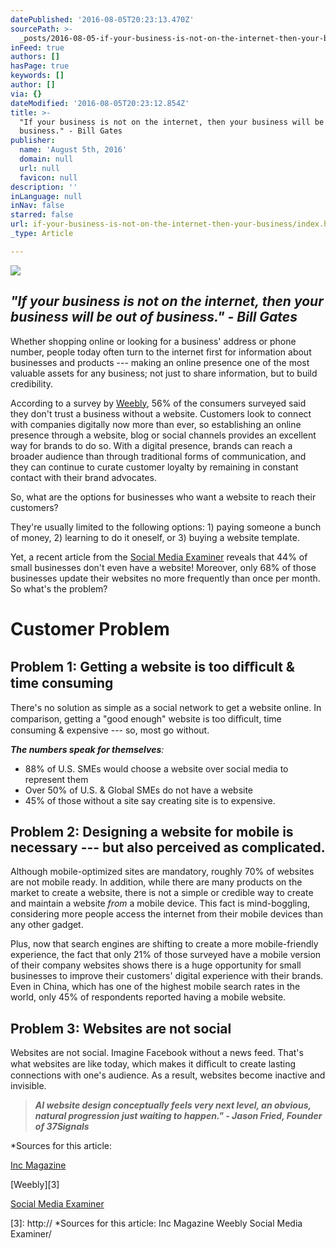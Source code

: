 ```yaml
---
datePublished: '2016-08-05T20:23:13.470Z'
sourcePath: >-
  _posts/2016-08-05-if-your-business-is-not-on-the-internet-then-your-business.md
inFeed: true
authors: []
hasPage: true
keywords: []
author: []
via: {}
dateModified: '2016-08-05T20:23:12.854Z'
title: >-
  "If your business is not on the internet, then your business will be out of
  business." - Bill Gates
publisher:
  name: 'August 5th, 2016'
  domain: null
  url: null
  favicon: null
description: ''
inLanguage: null
inNav: false
starred: false
url: if-your-business-is-not-on-the-internet-then-your-business/index.html
_type: Article

---
```

![](https://the-grid-user-content.s3-us-west-2.amazonaws.com/576e80de-753e-49c7-9537-9186f03ed7d8.jpg)

## _**"If your business is not on the internet, then your business will be out of business." - Bill Gates**_

Whether shopping online or looking for a business' address or phone number, people today often turn to the internet first for information about businesses and products --- making an online presence one of the most valuable assets for any business; not just to share information, but to build credibility.

According to a survey by [Weebly][0], 56% of the consumers surveyed said they don't trust a business without a website. Customers look to connect with companies digitally now more than ever, so establishing an online presence through a website, blog or social channels provides an excellent way for brands to do so. With a digital presence, brands can reach a broader audience than through traditional forms of communication, and they can continue to curate customer loyalty by remaining in constant contact with their brand advocates.

So, what are the options for businesses who want a website to reach their customers?

They're usually limited to the following options: 1) paying someone a bunch of money, 2) learning to do it oneself, or 3) buying a website template.

Yet, a recent article from the [Social Media Examiner][1] reveals that 44% of small businesses don't even have a website! Moreover, only 68% of those businesses update their websites no more frequently than once per month. So what's the problem?

# **Customer Problem**

## **Problem 1: Getting a website is too diﬃcult & time consuming**

There's no solution as simple as a social network to get a website online. In comparison, getting a "good enough" website is too diﬃcult, time consuming & expensive --- so, most go without.

_**The numbers speak for themselves**:_

* 88% of U.S. SMEs would choose a website over social media to represent them
* Over 50% of U.S. & Global SMEs do not have a website
* 45% of those without a site say creating site is to expensive.

## **Problem 2: Designing a website for mobile is necessary --- but also perceived as complicated.**

Although mobile-optimized sites are mandatory, roughly 70% of websites are not mobile ready. In addition, while there are many products on the market to create a website, there is not a simple or credible way to create and maintain a website _from_ a mobile device. This fact is mind-boggling, considering more people access the internet from their mobile devices than any other gadget.

Plus, now that search engines are shifting to create a more mobile-friendly experience, the fact that only 21% of those surveyed have a mobile version of their company websites shows there is a huge opportunity for small businesses to improve their customers' digital experience with their brands. Even in China, which has one of the highest mobile search rates in the world, only 45% of respondents reported having a mobile website.

## **Problem 3: Websites are not social**

Websites are not social. Imagine Facebook without a news feed. That's what websites are like today, which makes it diﬃcult to create lasting connections with one's audience. As a result, websites become inactive and invisible.

> _**AI website design conceptually feels very next level, an obvious, natural progression just waiting to happen." - Jason Fried, Founder of 37Signals**_

\*Sources for this article:

[Inc Magazine][2]

[Weebly][3]

[Social Media Examiner][1]

[0]: http://www.verisign.com/assets/Research-small-business-september2013.pdf?inc=www.verisigninc.com
[1]: https://www.socialmediaexplorer.com/social-media-marketing/small-business-social-media/
[2]: http://www.inc.com/tess-townsend/small-business-survey-godaddy-websites.html
[3]: http:// *Sources for this article: Inc Magazine Weebly Social Media Examiner/